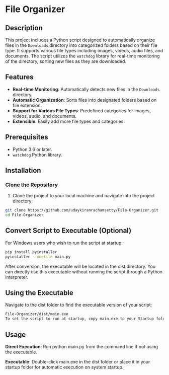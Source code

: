 # File Organizer

## Description

This project includes a Python script designed to automatically organize files in the `Downloads` directory into categorized folders based on their file type. It supports various file types including images, videos, audio files, and documents. The script utilizes the `watchdog` library for real-time monitoring of the directory, sorting new files as they are downloaded.

## Features

- **Real-time Monitoring**: Automatically detects new files in the `Downloads` directory.
- **Automatic Organization**: Sorts files into designated folders based on file extension.
- **Support for Various File Types**: Predefined categories for images, videos, audio, and documents.
- **Extensible**: Easily add more file types and categories.

## Prerequisites

- Python 3.6 or later.
- `watchdog` Python library.

## Installation

### Clone the Repository

1. Clone the project to your local machine and navigate into the project directory:

```bash
git clone https://github.com/udaykiranrachamsetty/File-Organizer.git
cd File-Organizer

```
## Convert Script to Executable (Optional)
For Windows users who wish to run the script at startup:

```bash
pip install pyinstaller
pyinstaller --onefile main.py
```
After conversion, the executable will be located in the dist directory. You can directly use this executable without running the script through a Python interpreter.

## Using the Executable
Navigate to the dist folder to find the executable version of your script:
```bash
File-Organizer/dist/main.exe
To set the script to run at startup, copy main.exe to your Startup folder (accessible by typing shell:startup in the Run dialog on Windows).
```
## Usage

**Direct Execution**: Run python main.py from the command line if not using the executable.

**Executable**: Double-click main.exe in the dist folder or place it in your startup folder for automatic execution on system startup.



